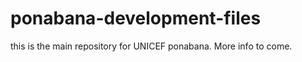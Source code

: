 ponabana-development-files
==========================

this is the main repository for UNICEF ponabana.
More info to come.